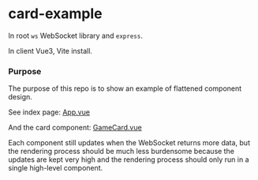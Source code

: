# card-example

In root `ws` WebSocket library and `express`.

In client Vue3, Vite install.

### Purpose

The purpose of this repo is to show an example of flattened component design.

See index page: [App.vue](https://github.com/rdelga80/card-example/blob/master/client/src/App.vue)

And the card component: [GameCard.vue](https://github.com/rdelga80/card-example/blob/master/client/src/components/GameCard.vue)

Each component still updates when the WebSocket returns more data, but the rendering process should be much less burdensome because the updates are kept very high and the rendering process should only run in a single high-level component.

